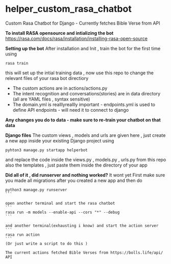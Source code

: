 # helper_custom_rasa_chatbot
Custom Rasa Chatbot for Django -  Currently fetches Bible Verse from API

**To install RASA opensource and intializing the bot**
https://rasa.com/docs/rasa/installation/installing-rasa-open-source

**Setting up the bot**
After installation and Init , train the bot for the first time using
```
rasa train
```
this will set up the intial training data , now use this repo to change the relevant files of your rasa bot directiory 
- The custom actions are in actions/actions.py
- The intent recognition and conversations(stories) are in data directory (all are YAML files , syntax sensitive)
- The domain.yml is realllyreallly important - endpoints.yml is used to define API endpoints - will need it to connect to django

**Any changes you do to data - make sure to re-train your chatbot on that data**

**Django files**
The custom views , models and urls are given here , just create a new app inside your existing Django project using
```
pyhton3 manage.py startapp helperbot
```
and replace the code inside the views.py , models.py , urls.py from this repo
also the templates , just paste them inside the directory of your app 

**Did all of it , did runserver and nothing worked?**
It wont yet 
First make sure you made all migrations after you created a new app and then do
````
python3 manage.py runserver
```

open another terminal and start the rasa chatbot
```
rasa run -m models --enable-api --cors "*" --debug
```

and another terminal(exhausting i know) and start the action server
```
rasa run action
```
(Or just write a script to do this )

The current actions fetched Bible Verses from https://bolls.life/api/ API

